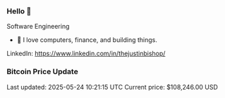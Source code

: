 ### Hello 🤙  

Software Engineering

- 🔭 I love computers, finance, and building things.
  
LinkedIn: https://www.linkedin.com/in/thejustinbishop/  









































































































































































































































































































































































































### Bitcoin Price Update
Last updated: 2025-05-24 10:21:15 UTC
Current price: $108,246.00 USD
